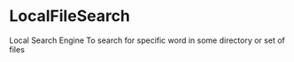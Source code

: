 # LocalFileSearch
Local Search Engine To search for specific word in some directory or set of files

